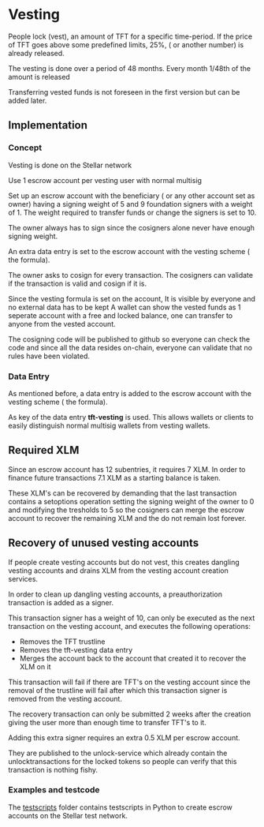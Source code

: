 # Vesting

People lock (vest), an amount of TFT for a specific time-period. If the price of TFT goes above some predefined limits, 25%, ( or another number) is already released.

The vesting is done over a period of 48 months. Every month 1/48th of the amount is released

Transferring vested funds is not foreseen in the first version but can be added later.

## Implementation

### Concept

Vesting is done on the Stellar network

Use 1 escrow account per vesting user with normal multisig

Set up an escrow account with the beneficiary ( or any other account set as owner) having a signing weight of 5 and 9 foundation signers with a weight of 1. The weight required to transfer funds or change the signers is set to 10.

The owner always has to sign since the cosigners alone never have enough signing weight.

An extra data entry is set to the escrow account with the vesting scheme ( the formula).

The owner asks to cosign for every transaction. The cosigners can validate if the transaction is valid and cosign if it is.

Since the vesting formula is set on the account, It is visible by everyone and no external data has to be kept
A wallet can show the vested funds as 1 seperate account with a free and locked balance, one can transfer to anyone from the vested account.

The cosigning code will be published to github so everyone can check the code and since all the data resides on-chain, everyone can validate that no rules have been violated.

### Data Entry

As mentioned before, a data entry is added to the escrow account with the vesting scheme ( the formula).

As key of the data entry **tft-vesting** is used. This allows wallets or clients to easily distinguish normal multisig wallets from  vesting wallets.

## Required XLM

Since an escrow account has 12 subentries, it requires 7 XLM. In order to finance future transactions 7.1 XLM as a starting balance is taken.

These XLM's can be recovered by demanding that the last transaction  contains a setoptions operation  setting the signing weight of the owner to 0 and modifying the tresholds to 5  so the cosigners can merge the escrow account to recover the remaining XLM and the do not remain lost forever.

## Recovery of unused vesting accounts

If people create vesting accounts but do not vest, this creates dangling vesting accounts and drains XLM from the vesting account creation services.

In order to clean up dangling vesting accounts, a preauthorization transaction is added as a signer.

This transaction signer has a weight of 10, can only be executed as the next transaction on the vesting account, and executes the following operations:

- Removes the TFT trustline
- Removes the tft-vesting data entry
- Merges the account back to the account that created it to recover the XLM on it

This transaction will fail if there are TFT's on the vesting account since the removal of the trustline will fail after which this transaction signer is removed from the vesting account.

The recovery transaction can only be submitted 2 weeks after the creation giving the user more than enough time to transfer TFT's to it.

Adding this extra signer requires an extra 0.5 XLM per escrow account.

They are published to the unlock-service  which already contain the unlocktransactions for the locked tokens so people can verify that this transaction is nothing fishy.

### Examples and testcode

The [testscripts](./testscripts/) folder contains testscripts in Python to create escrow accounts on the Stellar test network.

